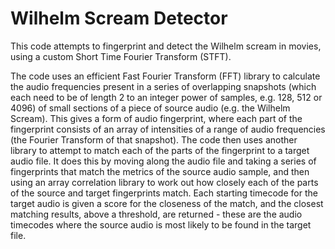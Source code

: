 # Wilhelm Scream Detector

This code attempts to fingerprint and detect the Wilhelm scream in movies, using a custom Short Time Fourier Transform (STFT).

The code uses an efficient Fast Fourier Transform (FFT) library to calculate the audio frequencies present in a series of overlapping snapshots (which each need to be of length 2 to an integer power of samples, e.g. 128, 512 or 4096) of small sections of a piece of source audio (e.g. the Wilhelm Scream). This gives a form of audio fingerprint, where each part of the fingerprint consists of an array of intensities of a range of audio frequencies (the Fourier Transform of that snapshot). The code then uses another library to attempt to match each of the parts of the fingerprint to a target audio file. It does this by moving along the audio file and taking a series of fingerprints that match the metrics of the source audio sample, and then using an array correlation library to work out how closely each of the parts of the source and target fingerprints match. Each starting timecode for the target audio is given a score for the closeness of the match, and the closest matching results, above a threshold, are returned - these are the audio timecodes where the source audio is most likely to be found in the target file.
